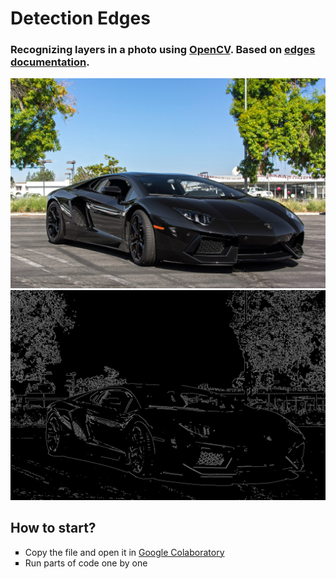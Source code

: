# Detection Edges
<h3>Recognizing layers in a photo using <a href="https://opencv.org/">OpenCV</a>. Based on <a href="https://docs.opencv.org/3.4/da/d22/tutorial_py_canny.html">edges documentation</a>.</h3>

![image](https://github.com/sleepwallking/detection-edges/blob/master/img.jpg)
![image](https://github.com/sleepwallking/detection-edges/blob/master/edge.jpg)

<h2>How to start?</h2>
<ul type="square">
  <li>Сopy the file and open it in <a href="https://colab.research.google.com/">Google Colaboratory</a></li>
  <li>Run parts of code one by one</li>
</ul>
